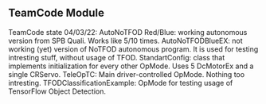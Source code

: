 ## TeamCode Module
TeamCode state 04/03/22:
    AutoNoTFOD Red/Blue: working autonomous version from SPB Quali. Works like 5/10 times.
    AutoNoTFODBlueEX: not working (yet) version of NoTFOD autonomous program. It is used for testing intresting stuff, without usage of TFOD.
    StandartConfig: class that implements initialization for every other OpMode. Uses 5 DcMotorEx and a single CRServo.
    TeleOpTC: Main driver-controlled OpMode. Nothing too intresting.
    TFODClassificationExample: OpMode for testing usage of TensorFlow Object Detection.